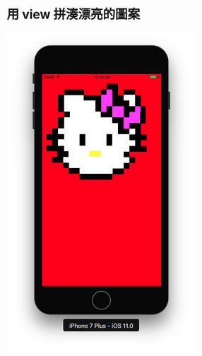 # 用 view 拼湊漂亮的圖案

![](https://github.com/n913239/-view-/blob/master/HelloKetty/%E8%9E%A2%E5%B9%95%E5%BF%AB%E7%85%A7%202017-07-20%2000.45.05.png?raw=true)
